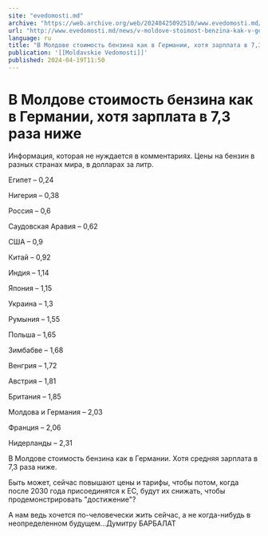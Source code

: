```yaml
---
site: "evedomosti.md"
archive: "https://web.archive.org/web/20240425092510/www.evedomosti.md/news/v-moldove-stoimost-benzina-kak-v-germanii-hotya-zarplata-v-7"
url: "http://www.evedomosti.md/news/v-moldove-stoimost-benzina-kak-v-germanii-hotya-zarplata-v-7"
language: ru
title: "В Молдове стоимость бензина как в Германии, хотя зарплата в 7,3 раза ниже"
publication: '[[Moldavskie Vedomosti]]'
published: 2024-04-19T11:50
---
```


# В Молдове стоимость бензина как в Германии, хотя зарплата в 7,3 раза ниже

Информация, которая не нуждается в комментариях. Цены на бензин в разных странах мира, в долларах за литр.

Египет – 0,24

Нигерия – 0,38

Россия – 0,6

Саудовская Аравия – 0,62

США – 0,9

Китай – 0,92

Индия – 1,14

Япония – 1,15

Украина – 1,3

Румыния – 1,55

Польша – 1,65

Зимбабве – 1,68

Венгрия – 1,72

Австрия – 1,81

Британия – 1,85

Молдова и Германия – 2,03

Франция – 2,06

Нидерланды – 2,31

В Молдове стоимость бензина как в Германии. Хотя средняя зарплата в 7,3 раза ниже.

Быть может, сейчас повышают цены и тарифы, чтобы потом, когда после 2030 года присоединятся к ЕС, будут их снижать, чтобы продемонстрировать "достижение"?

А нам ведь хочется по-человечески жить сейчас, а не когда-нибудь в неопределенном будущем...Думитру БАРБАЛАТ